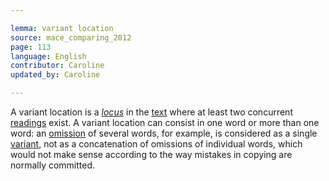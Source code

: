 ```yaml
---

lemma: variant location
source: mace_comparing_2012
page: 113
language: English
contributor: Caroline
updated_by: Caroline

---
```


A variant location is a _[locus](locus.html)_ in the [text](text.html) where at least two concurrent [readings](readingsVariant.html) exist. A variant location can consist in one word or more than one word: an [omission](omission.html) of several words, for example, is considered as a single [variant](variant.html), not as a concatenation of omissions of individual words, which would not make sense according to the way mistakes in copying are normally committed.
